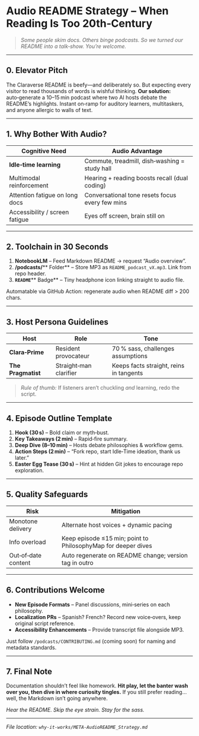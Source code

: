 # Audio README Strategy – When Reading Is Too 20th‑Century

> *Some people skim docs. Others binge podcasts. So we turned our README into a talk‑show. You’re welcome.*

---

## 0. Elevator Pitch

The Claraverse README is beefy—and deliberately so. But expecting every visitor to read thousands of words is wishful thinking. **Our solution:** auto‑generate a 10–15 min podcast where two AI hosts debate the README’s highlights. Instant on‑ramp for auditory learners, multitaskers, and anyone allergic to walls of text.

---

## 1. Why Bother With Audio?

| Cognitive Need                 | Audio Advantage                                 |
| ------------------------------ | ----------------------------------------------- |
| **Idle‑time learning**         | Commute, treadmill, dish‑washing = study hall   |
| Multimodal reinforcement       | Hearing + reading boosts recall (dual coding)   |
| Attention fatigue on long docs | Conversational tone resets focus every few mins |
| Accessibility / screen fatigue | Eyes off screen, brain still on                 |

---

## 2. Toolchain in 30 Seconds

1. **NotebookLM** – Feed Markdown README → request “Audio overview”.
2. **/podcasts/**\*\* Folder\*\* – Store MP3 as `README_podcast_vX.mp3`. Link from repo header.
3. **`README`**\*\* Badge\*\* – Tiny headphone icon linking straight to audio file.

Automatable via GitHub Action: regenerate audio when README diff > 200 chars.

---

## 3. Host Persona Guidelines

| Host               | Role                   | Tone                                    |
| ------------------ | ---------------------- | --------------------------------------- |
| **Clara‑Prime**    | Resident provocateur   | 70 % sass, challenges assumptions       |
| **The Pragmatist** | Straight‑man clarifier | Keeps facts straight, reins in tangents |

> *Rule of thumb:* If listeners aren’t chuckling *and* learning, redo the script.

---

## 4. Episode Outline Template

1. **Hook (30 s)** – Bold claim or myth‑bust.
2. **Key Takeaways (2 min)** – Rapid‑fire summary.
3. **Deep Dive (8–10 min)** – Hosts debate philosophies & workflow gems.
4. **Action Steps (2 min)** – “Fork repo, start Idle‑Time ideation, thank us later.”
5. **Easter Egg Tease (30 s)** – Hint at hidden Git jokes to encourage repo exploration.

---

## 5. Quality Safeguards

| Risk                | Mitigation                                                    |
| ------------------- | ------------------------------------------------------------- |
| Monotone delivery   | Alternate host voices + dynamic pacing                        |
| Info overload       | Keep episode ≤15 min; point to PhilosophyMap for deeper dives |
| Out‑of‑date content | Auto regenerate on README change; version tag in outro        |

---

## 6. Contributions Welcome

* **New Episode Formats** – Panel discussions, mini‑series on each philosophy.
* **Localization PRs** – Spanish? French? Record new voice‑overs, keep original script reference.
* **Accessibility Enhancements** – Provide transcript file alongside MP3.

Just follow `/podcasts/CONTRIBUTING.md` (coming soon) for naming and metadata standards.

---

## 7. Final Note

Documentation shouldn’t feel like homework. **Hit play, let the banter wash over you, then dive in where curiosity tingles.** If you still prefer reading… well, the Markdown isn’t going anywhere.

*Hear the README. Skip the eye strain. Stay for the sass.*

---

*File location: `why-it-works/META-AudioREADME_Strategy.md`*
